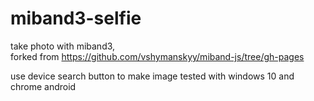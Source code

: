 # miband3-selfie
take photo with miband3,   
forked from https://github.com/vshymanskyy/miband-js/tree/gh-pages

use device search button to make image
tested with windows 10 and chrome android
